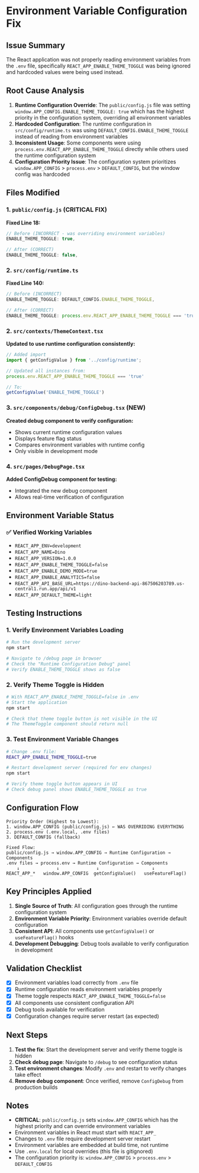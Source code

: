 # Environment Variable Configuration Fix

## Issue Summary
The React application was not properly reading environment variables from the `.env` file, specifically `REACT_APP_ENABLE_THEME_TOGGLE` was being ignored and hardcoded values were being used instead.

## Root Cause Analysis
1. **Runtime Configuration Override**: The `public/config.js` file was setting `window.APP_CONFIG.ENABLE_THEME_TOGGLE: true` which has the highest priority in the configuration system, overriding all environment variables
2. **Hardcoded Configuration**: The runtime configuration in `src/config/runtime.ts` was using `DEFAULT_CONFIG.ENABLE_THEME_TOGGLE` instead of reading from environment variables
3. **Inconsistent Usage**: Some components were using `process.env.REACT_APP_ENABLE_THEME_TOGGLE` directly while others used the runtime configuration system
4. **Configuration Priority Issue**: The configuration system prioritizes `window.APP_CONFIG` > `process.env` > `DEFAULT_CONFIG`, but the window config was hardcoded

## Files Modified

### 1. `public/config.js` (CRITICAL FIX)
**Fixed Line 18:**
```javascript
// Before (INCORRECT - was overriding environment variables)
ENABLE_THEME_TOGGLE: true,

// After (CORRECT)
ENABLE_THEME_TOGGLE: false,
```

### 2. `src/config/runtime.ts`
**Fixed Line 140:**
```typescript
// Before (INCORRECT)
ENABLE_THEME_TOGGLE: DEFAULT_CONFIG.ENABLE_THEME_TOGGLE,

// After (CORRECT)
ENABLE_THEME_TOGGLE: process.env.REACT_APP_ENABLE_THEME_TOGGLE === 'true',
```

### 2. `src/contexts/ThemeContext.tsx`
**Updated to use runtime configuration consistently:**
```typescript
// Added import
import { getConfigValue } from '../config/runtime';

// Updated all instances from:
process.env.REACT_APP_ENABLE_THEME_TOGGLE === 'true'

// To:
getConfigValue('ENABLE_THEME_TOGGLE')
```

### 3. `src/components/debug/ConfigDebug.tsx` (NEW)
**Created debug component to verify configuration:**
- Shows current runtime configuration values
- Displays feature flag status
- Compares environment variables with runtime config
- Only visible in development mode

### 4. `src/pages/DebugPage.tsx`
**Added ConfigDebug component for testing:**
- Integrated the new debug component
- Allows real-time verification of configuration

## Environment Variable Status

### ✅ Verified Working Variables
- `REACT_APP_ENV=development`
- `REACT_APP_NAME=Dino`
- `REACT_APP_VERSION=1.0.0`
- `REACT_APP_ENABLE_THEME_TOGGLE=false`
- `REACT_APP_ENABLE_DEMO_MODE=true`
- `REACT_APP_ENABLE_ANALYTICS=false`
- `REACT_APP_API_BASE_URL=https://dino-backend-api-867506203789.us-central1.run.app/api/v1`
- `REACT_APP_DEFAULT_THEME=light`

## Testing Instructions

### 1. Verify Environment Variables Loading
```bash
# Run the development server
npm start

# Navigate to /debug page in browser
# Check the "Runtime Configuration Debug" panel
# Verify ENABLE_THEME_TOGGLE shows as false
```

### 2. Verify Theme Toggle is Hidden
```bash
# With REACT_APP_ENABLE_THEME_TOGGLE=false in .env
# Start the application
npm start

# Check that theme toggle button is not visible in the UI
# The ThemeToggle component should return null
```

### 3. Test Environment Variable Changes
```bash
# Change .env file:
REACT_APP_ENABLE_THEME_TOGGLE=true

# Restart development server (required for env changes)
npm start

# Verify theme toggle button appears in UI
# Check debug panel shows ENABLE_THEME_TOGGLE as true
```

## Configuration Flow

```
Priority Order (Highest to Lowest):
1. window.APP_CONFIG (public/config.js) ← WAS OVERRIDING EVERYTHING
2. process.env (.env.local, .env files)
3. DEFAULT_CONFIG (fallback)

Fixed Flow:
public/config.js → window.APP_CONFIG → Runtime Configuration → Components
.env files → process.env → Runtime Configuration → Components
    ↓              ↓              ↓                    ↓
REACT_APP_*   window.APP_CONFIG  getConfigValue()   useFeatureFlag()
```

## Key Principles Applied

1. **Single Source of Truth**: All configuration goes through the runtime configuration system
2. **Environment Variable Priority**: Environment variables override default configuration
3. **Consistent API**: All components use `getConfigValue()` or `useFeatureFlag()` hooks
4. **Development Debugging**: Debug tools available to verify configuration in development

## Validation Checklist

- [x] Environment variables load correctly from `.env` file
- [x] Runtime configuration reads environment variables properly
- [x] Theme toggle respects `REACT_APP_ENABLE_THEME_TOGGLE=false`
- [x] All components use consistent configuration API
- [x] Debug tools available for verification
- [x] Configuration changes require server restart (as expected)

## Next Steps

1. **Test the fix**: Start the development server and verify theme toggle is hidden
2. **Check debug page**: Navigate to `/debug` to see configuration status
3. **Test environment changes**: Modify `.env` and restart to verify changes take effect
4. **Remove debug component**: Once verified, remove `ConfigDebug` from production builds

## Notes

- **CRITICAL**: `public/config.js` sets `window.APP_CONFIG` which has the highest priority and can override environment variables
- Environment variables in React must start with `REACT_APP_`
- Changes to `.env` file require development server restart
- Environment variables are embedded at build time, not runtime
- Use `.env.local` for local overrides (this file is gitignored)
- The configuration priority is: `window.APP_CONFIG` > `process.env` > `DEFAULT_CONFIG`